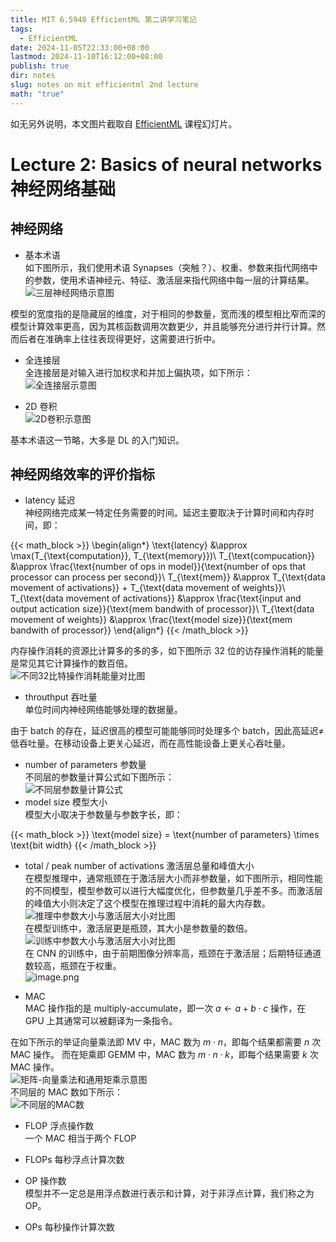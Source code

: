 ```yaml
---
title: MIT 6.5940 EfficientML 第二讲学习笔记
tags:
  - EfficientML
date: 2024-11-05T22:33:00+08:00
lastmod: 2024-11-10T16:12:00+08:00
publish: true
dir: notes
slug: notes on mit efficientml 2nd lecture
math: "true"
---
```


如无另外说明，本文图片截取自 [EfficientML](efficient.ml) 课程幻灯片。

# Lecture 2: Basics of neural networks 神经网络基础

## 神经网络

- 基本术语  
如下图所示，我们使用术语 Synapses（突触？）、权重、参数来指代网络中的参数，使用术语神经元、特征、激活层来指代网络中每一层的计算结果。  
![三层神经网络示意图](https://pics.zhouxin.space/202411060903228.png?x-oss-process=image/quality,q_90/format,webp)

模型的宽度指的是隐藏层的维度，对于相同的参数量，宽而浅的模型相比窄而深的模型计算效率更高，因为其核函数调用次数更少，并且能够充分进行并行计算。然而后者在准确率上往往表现得更好，这需要进行折中。

- 全连接层  
全连接层是对输入进行加权求和并加上偏执项，如下所示：  
![全连接层示意图](https://pics.zhouxin.space/202411060913049.png?x-oss-process=image/quality,q_90/format,webp)

- 2D 卷积  
![2D卷积示意图](https://pics.zhouxin.space/202411060918066.png?x-oss-process=image/quality,q_90/format,webp)

基本术语这一节略，大多是 DL 的入门知识。

## 神经网络效率的评价指标

- latency 延迟  
神经网络完成某一特定任务需要的时间。延迟主要取决于计算时间和内存时间，即：

{{< math_block >}}
\begin{align*}
\text{latency} &\approx \max(T_{\text{computation}}, T_{\text{memory}})\\
T_{\text{compucation}} &\approx \frac{\text{number of ops in model}}{\text{number of ops that processor can process per second}}\\
T_{\text{mem}} &\approx T_{\text{data movement of activations}} + T_{\text{data movement of weights}}\\
T_{\text{data movement of activations}} &\approx \frac{\text{input and output actication size}}{\text{mem bandwith of processor}}\\
T_{\text{data movement of weights}} &\approx \frac{\text{model size}}{\text{mem bandwith of processor}}
\end{align*}
{{< /math_block >}}

内存操作消耗的资源比计算多的多的多，如下图所示 32 位的访存操作消耗的能量是常见其它计算操作的数百倍。  
![不同32比特操作消耗能量对比图](https://pics.zhouxin.space/202411081715363.png?x-oss-process=image/quality,q_90/format,webp)

- throuthput 吞吐量  
单位时间内神经网络能够处理的数据量。

由于 batch 的存在，延迟很高的模型可能能够同时处理多个 batch，因此高延迟≠低吞吐量。在移动设备上更关心延迟，而在高性能设备上更关心吞吐量。

- number of parameters 参数量  
不同层的参数量计算公式如下图所示：  
![不同层参数量计算公式](https://pics.zhouxin.space/202411081832724.png?x-oss-process=image/quality,q_90/format,webp)
- model size 模型大小  
模型大小取决于参数量与参数字长，即：

{{< math_block >}}
\text{model size} = \text{number of parameters} \times \text{bit width}
{{< /math_block >}}

- total / peak number of activations 激活层总量和峰值大小  
在模型推理中，通常瓶颈在于激活层大小而非参数量，如下图所示，相同性能的不同模型，模型参数可以进行大幅度优化，但参数量几乎差不多。而激活层的峰值大小则决定了这个模型在推理过程中消耗的最大内存数。  
![推理中参数大小与激活层大小对比图](https://pics.zhouxin.space/202411081838915.png?x-oss-process=image/quality,q_90/format,webp)  
在模型训练中，激活层更是瓶颈，其大小是参数量的数倍。  
![训练中参数大小与激活层大小对比图](https://pics.zhouxin.space/202411081841611.png?x-oss-process=image/quality,q_90/format,webp)  
在 CNN 的训练中，由于前期图像分辨率高，瓶颈在于激活层；后期特征通道数较高，瓶颈在于权重。  
![image.png](https://pics.zhouxin.space/202411081844392.png?x-oss-process=image/quality,q_90/format,webp)

- MAC  
MAC 操作指的是 multiply-accumulate，即一次 $a\leftarrow a+b\cdot c$ 操作，在 GPU 上其通常可以被翻译为一条指令。

在如下所示的举证向量乘法即 MV 中，MAC 数为 $m\cdot n$，即每个结果都需要 $n$ 次 MAC 操作。 而在矩乘即 GEMM 中，MAC 数为 $m\cdot n\cdot k$，即每个结果需要 $k$ 次 MAC 操作。  
![矩阵-向量乘法和通用矩乘示意图](https://pics.zhouxin.space/202411081854699.png?x-oss-process=image/quality,q_90/format,webp)  
不同层的 MAC 数如下所示：  
![不同层的MAC数](https://pics.zhouxin.space/202411081859325.png?x-oss-process=image/quality,q_90/format,webp)

- FLOP 浮点操作数  
一个 MAC 相当于两个 FLOP

- FLOPs 每秒浮点计算次数

- OP 操作数  
模型并不一定总是用浮点数进行表示和计算，对于非浮点计算，我们称之为 OP。

- OPs 每秒操作计算次数

